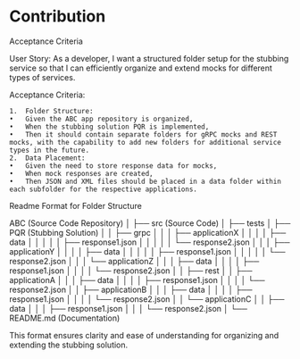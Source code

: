 # Contribution
Acceptance Criteria

User Story:
As a developer, I want a structured folder setup for the stubbing service so that I can efficiently organize and extend mocks for different types of services.

Acceptance Criteria:

	1.	Folder Structure:
	•	Given the ABC app repository is organized,
	•	When the stubbing solution PQR is implemented,
	•	Then it should contain separate folders for gRPC mocks and REST mocks, with the capability to add new folders for additional service types in the future.
	2.	Data Placement:
	•	Given the need to store response data for mocks,
	•	When mock responses are created,
	•	Then JSON and XML files should be placed in a data folder within each subfolder for the respective applications.

Readme Format for Folder Structure

ABC (Source Code Repository)
│
├── src (Source Code)
│
├── tests
│   ├── PQR (Stubbing Solution)
│   │   ├── grpc
│   │   │   ├── applicationX
│   │   │   │   ├── data
│   │   │   │   │   ├── response1.json
│   │   │   │   │   └── response2.json
│   │   │   ├── applicationY
│   │   │   │   ├── data
│   │   │   │   │   ├── response1.json
│   │   │   │   │   └── response2.json
│   │   │   └── applicationZ
│   │   │       ├── data
│   │   │       │   ├── response1.json
│   │   │       │   └── response2.json
│   │   ├── rest
│   │       ├── applicationA
│   │       │   ├── data
│   │       │   │   ├── response1.json
│   │       │   │   └── response2.json
│   │       ├── applicationB
│   │       │   ├── data
│   │       │   │   ├── response1.json
│   │       │   │   └── response2.json
│   │       └── applicationC
│   │           ├── data
│   │           │   ├── response1.json
│   │           │   └── response2.json
│
└── README.md (Documentation)

This format ensures clarity and ease of understanding for organizing and extending the stubbing solution.